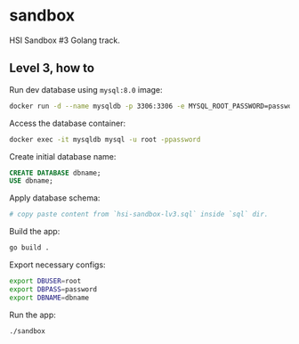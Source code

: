 # sandbox

HSI Sandbox #3 Golang track.

## Level 3, how to

Run dev database using `mysql:8.0` image:

```bash
docker run -d --name mysqldb -p 3306:3306 -e MYSQL_ROOT_PASSWORD=password mysql:8.0
```

Access the database container:

```bash
docker exec -it mysqldb mysql -u root -ppassword
```

Create initial database name:

```sql
CREATE DATABASE dbname;
USE dbname;
```

Apply database schema:

```bash
# copy paste content from `hsi-sandbox-lv3.sql` inside `sql` dir.
```

Build the app:

```bash
go build .
```

Export necessary configs:

```bash
export DBUSER=root
export DBPASS=password
export DBNAME=dbname
```

Run the app:

```bash
./sandbox
```

